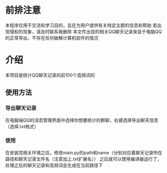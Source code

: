 # 前排注意
本程序仅用于交流和学习目的，旨在为用户提供有关特定主题的信息和帮助
若出现侵权的现象，请及时联系我删除
本文件出现的相关QQ聊天记录来自于电脑QQ的正常导出，不存在任何破解计算机软件的情况

# 介绍
本项目是统计QQ聊天记录的前100个高频词的

## 使用方法
### 导出聊天记录
在电脑端QQ的消息管理界面中选择你想要统计的群聊，右键选择导出聊天信息（选择.txt格式）

### 使用
在安装完相关环境之后，修改main.py的path和name（分别对应着聊天记录所在路径和聊天记录文件名（注意加上.txt扩展名））
之后就可以使用编译器运行了，处理之后的聊天记录和高频词会生成在当前路径下

